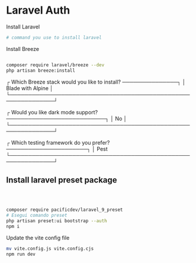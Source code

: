 # Laravel Auth

Install Laravel

```bash
# command you use to install laravel
```

Install Breeze

```bash

composer require laravel/breeze --dev
php artisan breeze:install
```

 ┌ Which Breeze stack would you like to install? ───────────────┐
 │ Blade with Alpine                                            │
 └──────────────────────────────────────────────────────────────┘

 ┌ Would you like dark mode support? ───────────────────────────┐
 │ No                                                           │
 └──────────────────────────────────────────────────────────────┘

 ┌ Which testing framework do you prefer? ──────────────────────┐
 │ Pest
 └──────────────────────────────────────────────────────────────┘

## Install laravel preset package

```bash

 
 
composer require pacificdev/laravel_9_preset
# Esegui comando preset
php artisan preset:ui bootstrap --auth
npm i

```

Update the vite config file

```bash
mv vite.config.js vite.config.cjs
npm run dev
```
